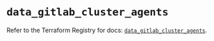# `data_gitlab_cluster_agents`

Refer to the Terraform Registry for docs: [`data_gitlab_cluster_agents`](https://registry.terraform.io/providers/gitlabhq/gitlab/16.9.1/docs/data-sources/cluster_agents).
